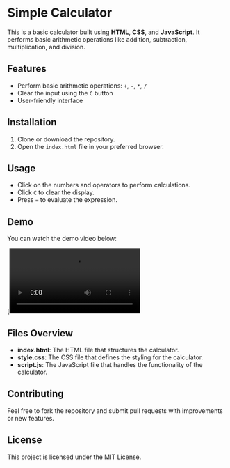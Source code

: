 # Simple Calculator

This is a basic calculator built using **HTML**, **CSS**, and **JavaScript**. It performs basic arithmetic operations like addition, subtraction, multiplication, and division.

## Features

- Perform basic arithmetic operations: `+`, `-`, `*`, `/`
- Clear the input using the `C` button
- User-friendly interface

## Installation

1. Clone or download the repository.
2. Open the `index.html` file in your preferred browser.

## Usage

- Click on the numbers and operators to perform calculations.
- Click `C` to clear the display.
- Press `=` to evaluate the expression.

## Demo

You can watch the demo video below:

[![Calculator Demo](video-file-path.mp4)


## Files Overview

- **index.html**: The HTML file that structures the calculator.
- **style.css**: The CSS file that defines the styling for the calculator.
- **script.js**: The JavaScript file that handles the functionality of the calculator.

## Contributing

Feel free to fork the repository and submit pull requests with improvements or new features.

## License

This project is licensed under the MIT License.
